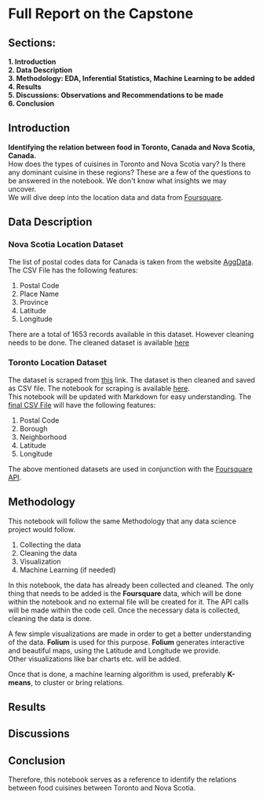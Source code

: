 # Full Report on the Capstone

## Sections:
**1. Introduction**  
**2. Data Description**  
**3. Methodology: EDA, Inferential Statistics, Machine Learning to be added**  
**4. Results**  
**5. Discussions: Observations and Recommendations to be made**  
**6. Conclusion**


## Introduction
**Identifying the relation between food in Toronto, Canada and Nova Scotia, Canada.**  
How does the types of cuisines in Toronto and Nova Scotia vary?
Is there any dominant cuisine in these regions?
These are a few of the questions to be answered in the notebook. We don't know what insights we may uncover.  
We will dive deep into the location data and data from [Foursquare](https://foursquare.com).

## Data Description
### Nova Scotia Location Dataset
The list of postal codes data for Canada is taken from the website [AggData](www.aggdata.com).
The CSV File has the following features:
1. Postal Code
2. Place Name
3. Province
4. Latitude
5. Longitude

There are a total of 1653 records available in this dataset.
However cleaning needs to be done. The cleaned dataset is available [here](https://github.com/KrishnaChaitanya1/Coursera_Capstone/blob/master/Final%20Capstone%20Project/Data%20Files/Nova%20Scotia%20Postal%20Code.csv)

### Toronto Location Dataset
The dataset is scraped from [this](https://en.wikipedia.org/wiki/List_of_postal_codes_of_Canada:_M) link.
The dataset is then cleaned and saved as CSV file. The notebook for scraping is available [here](https://github.com/KrishnaChaitanya1/Coursera_Capstone/blob/master/Final%20Capstone%20Project/Scraping%20for%20Toronto%20Postal%20Codes.ipynb).  
This notebook will be updated with Markdown for easy understanding.
The [final CSV File](https://github.com/KrishnaChaitanya1/Coursera_Capstone/blob/master/Final%20Capstone%20Project/Data%20Files/Toronto%20Postal%20Codes.csv) will have the following features:
1. Postal Code
2. Borough
3. Neighborhood
4. Latitude
5. Longitude

The above mentioned datasets are used in conjunction with the [Foursquare API](https://foursquare.com/).

## Methodology
This notebook will follow the same Methodology that any data science project would follow.
1. Collecting the data
2. Cleaning the data
3. Visualization
4. Machine Learning (if needed)  

In this notebook, the data has already been collected and cleaned. The only thing that needs to be added is
the **Foursquare** data, which will be done within the notebook and no external file will be created for it.
The API calls will be made within the code cell. Once the necessary data is collected, cleaning the data is done.  

A few simple visualizations are made in order to get a better understanding of the data. **Folium** is used for this purpose.
**Folium** generates interactive and beautiful maps, using the Latitude and Longitude we provide.  
Other visualizations like bar charts etc. will be added.

Once that is done, a machine learning algorithm is used, preferably **K-means**, to cluster or bring relations.

## Results





## Discussions



## Conclusion
Therefore, this notebook serves as a reference to identify the relations between food cuisines between Toronto and Nova Scotia.
